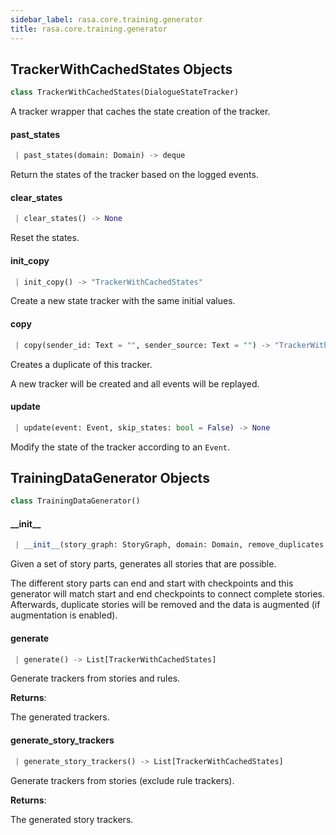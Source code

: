 ```yaml
---
sidebar_label: rasa.core.training.generator
title: rasa.core.training.generator
---
```


## TrackerWithCachedStates Objects

```python
class TrackerWithCachedStates(DialogueStateTracker)
```

A tracker wrapper that caches the state creation of the tracker.

#### past\_states

```python
 | past_states(domain: Domain) -> deque
```

Return the states of the tracker based on the logged events.

#### clear\_states

```python
 | clear_states() -> None
```

Reset the states.

#### init\_copy

```python
 | init_copy() -> "TrackerWithCachedStates"
```

Create a new state tracker with the same initial values.

#### copy

```python
 | copy(sender_id: Text = "", sender_source: Text = "") -> "TrackerWithCachedStates"
```

Creates a duplicate of this tracker.

A new tracker will be created and all events
will be replayed.

#### update

```python
 | update(event: Event, skip_states: bool = False) -> None
```

Modify the state of the tracker according to an ``Event``.

## TrainingDataGenerator Objects

```python
class TrainingDataGenerator()
```

#### \_\_init\_\_

```python
 | __init__(story_graph: StoryGraph, domain: Domain, remove_duplicates: bool = True, unique_last_num_states: Optional[int] = None, augmentation_factor: int = 50, tracker_limit: Optional[int] = None, use_story_concatenation: bool = True, debug_plots: bool = False)
```

Given a set of story parts, generates all stories that are possible.

The different story parts can end and start with checkpoints
and this generator will match start and end checkpoints to
connect complete stories. Afterwards, duplicate stories will be
removed and the data is augmented (if augmentation is enabled).

#### generate

```python
 | generate() -> List[TrackerWithCachedStates]
```

Generate trackers from stories and rules.

**Returns**:

  The generated trackers.

#### generate\_story\_trackers

```python
 | generate_story_trackers() -> List[TrackerWithCachedStates]
```

Generate trackers from stories (exclude rule trackers).

**Returns**:

  The generated story trackers.

